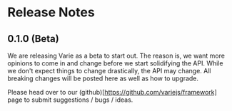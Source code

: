 # Release Notes

## 0.1.0 (Beta)

We are releasing Varie as a beta to start out. The reason is, we want
more opinions to come in and change before we start solidifying the API.
While we don't expect things to change drastically, the API may change.
All breaking changes will be posted here as well as how to upgrade.

Please head over to our (github)[https://github.com/variejs/framework] page to submit suggestions / bugs / ideas.
